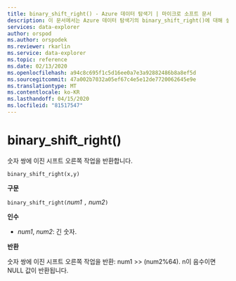 ```yaml
---
title: binary_shift_right() - Azure 데이터 탐색기 | 마이크로 소프트 문서
description: 이 문서에서는 Azure 데이터 탐색기의 binary_shift_right()에 대해 설명합니다.
services: data-explorer
author: orspod
ms.author: orspodek
ms.reviewer: rkarlin
ms.service: data-explorer
ms.topic: reference
ms.date: 02/13/2020
ms.openlocfilehash: a94c8c695f1c5d16ee0a7e3a92882486b8a8ef5d
ms.sourcegitcommit: 47a002b7032a05ef67c4e5e12de7720062645e9e
ms.translationtype: MT
ms.contentlocale: ko-KR
ms.lasthandoff: 04/15/2020
ms.locfileid: "81517547"
---
```

# <a name="binary_shift_right"></a>binary_shift_right()

숫자 쌍에 이진 시프트 오른쪽 작업을 반환합니다.

```kusto
binary_shift_right(x,y) 
```

**구문**

`binary_shift_right(`*num1* `,` *num2*`)`

**인수**

* *num1*, *num2*: 긴 숫자.

**반환**

숫자 쌍에 이진 시프트 오른쪽 작업을 반환: num1 >>  (num2%64).
n이 음수이면 NULL 값이 반환됩니다.